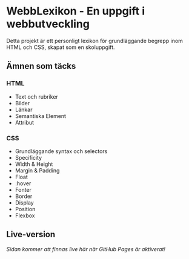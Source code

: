 # WebbLexikon - En uppgift i webbutveckling

Detta projekt är ett personligt lexikon för grundläggande begrepp inom HTML och CSS, skapat som en skoluppgift.

## Ämnen som täcks

### HTML
- Text och rubriker
- Bilder
- Länkar
- Semantiska Element
- Attribut

### CSS
- Grundläggande syntax och selectors
- Specificity
- Width & Height
- Margin & Padding
- Float
- :hover
- Fonter
- Border
- Display
- Position
- Flexbox

## Live-version
*Sidan kommer att finnas live här när GitHub Pages är aktiverat!*